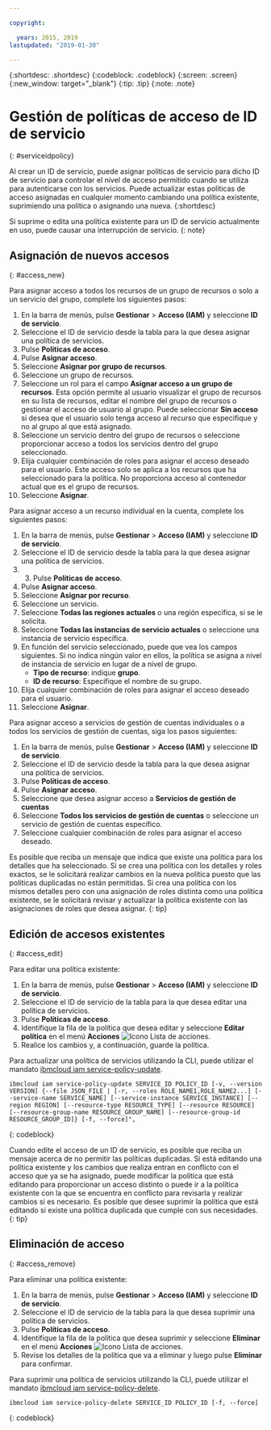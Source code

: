 ```yaml
---

copyright:

  years: 2015, 2019
lastupdated: "2019-01-30"

---
```


{:shortdesc: .shortdesc}
{:codeblock: .codeblock}
{:screen: .screen}
{:new_window: target="_blank"}
{:tip: .tip}
{:note: .note}

# Gestión de políticas de acceso de ID de servicio
{: #serviceidpolicy}

Al crear un ID de servicio, puede asignar políticas de servicio para dicho ID de servicio para controlar el nivel de acceso permitido cuando se utiliza para autenticarse con los servicios. Puede actualizar estas políticas de acceso asignadas en cualquier momento cambiando una política existente, suprimiendo una política o asignando una nueva.
{:shortdesc}

Si suprime o edita una política existente para un ID de servicio actualmente en uso, puede causar una interrupción de servicio.
{: note}

## Asignación de nuevos accesos
{: #access_new}

Para asignar acceso a todos los recursos de un grupo de recursos o solo a un servicio del grupo, complete los siguientes pasos:

1. En la barra de menús, pulse **Gestionar** &gt; **Acceso (IAM)** y seleccione **ID de servicio**.
2. Seleccione el ID de servicio desde la tabla para la que desea asignar una política de servicios.
3. Pulse **Políticas de acceso**.
4. Pulse **Asignar acceso**.
5. Seleccione **Asignar por grupo de recursos**.
6. Seleccione un grupo de recursos.
7. Seleccione un rol para el campo **Asignar acceso a un grupo de recursos**. Esta opción permite al usuario visualizar el grupo de recursos en su lista de recursos, editar el nombre del grupo de recursos o gestionar el acceso de usuario al grupo. Puede seleccionar **Sin acceso** si desea que el usuario solo tenga acceso al recurso que especifique y no al grupo al que está asignado.
8. Seleccione un servicio dentro del grupo de recursos o seleccione proporcionar acceso a todos los servicios dentro del grupo seleccionado.
9. Elija cualquier combinación de roles para asignar el acceso deseado para el usuario. Este acceso solo se aplica a los recursos que ha seleccionado para la política. No proporciona acceso al contenedor actual que es el grupo de recursos.
10. Seleccione **Asignar**.

Para asignar acceso a un recurso individual en la cuenta, complete los siguientes pasos:

1. En la barra de menús, pulse **Gestionar** &gt; **Acceso (IAM)** y seleccione **ID de servicio**.
2. Seleccione el ID de servicio desde la tabla para la que desea asignar una política de servicios.
3. 3. Pulse **Políticas de acceso**.
4. Pulse **Asignar acceso**.
5. Seleccione **Asignar por recurso**.
6. Seleccione un servicio.
7. Seleccione **Todas las regiones actuales** o una región específica, si se le solicita.
8. Seleccione **Todas las instancias de servicio actuales** o seleccione una instancia de servicio específica.
9. En función del servicio seleccionado, puede que vea los campos siguientes. Si no indica ningún valor en ellos, la política se asigna a nivel de instancia de servicio en lugar de a nivel de grupo.
    * **Tipo de recurso**: indique **grupo**.
    * **ID de recurso**: Especifique el nombre de su grupo.
10. Elija cualquier combinación de roles para asignar el acceso deseado para el usuario.
11. Seleccione **Asignar**.

Para asignar acceso a servicios de gestión de cuentas individuales o a todos los servicios de gestión de cuentas, siga los pasos siguientes:

1. En la barra de menús, pulse **Gestionar** &gt; **Acceso (IAM)** y seleccione **ID de servicio**.
2. Seleccione el ID de servicio desde la tabla para la que desea asignar una política de servicios.
3. Pulse **Políticas de acceso**.
4. Pulse **Asignar acceso**.
5. Seleccione que desea asignar acceso a **Servicios de gestión de cuentas**
6. Seleccione **Todos los servicios de gestión de cuentas** o seleccione un servicio de gestión de cuentas específico.
7. Seleccione cualquier combinación de roles para asignar el acceso deseado.

Es posible que reciba un mensaje que indica que existe una política para los detalles que ha seleccionado. Si se crea una política con los detalles y roles exactos, se le solicitará realizar cambios en la nueva política puesto que las políticas duplicadas no están permitidas. Si crea una política con los mismos detalles pero con una asignación de roles distinta como una política existente, se le solicitará revisar y actualizar la política existente con las asignaciones de roles que desea asignar.
{: tip}

## Edición de accesos existentes
{: #access_edit}

Para editar una política existente:

1. En la barra de menús, pulse **Gestionar** &gt; **Acceso (IAM)** y seleccione **ID de servicio**.
2. Seleccione el ID de servicio de la tabla para la que desea editar una política de servicios.
3. Pulse **Políticas de acceso**.
4. Identifique la fila de la política que desea editar y seleccione **Editar política** en el menú **Acciones** ![Icono Lista de acciones](../icons/action-menu-icon.svg).
5. Realice los cambios y, a continuación, guarde la política.

Para actualizar una política de servicios utilizando la CLI, puede utilizar el mandato [ibmcloud iam service-policy-update](/docs/cli/reference/ibmcloud?topic=cloud-cli-ibmcloud_iam_user_policy_update#ibmcloud_iam_service_policy_update).
```
ibmcloud iam service-policy-update SERVICE_ID POLICY_ID [-v, --version VERSION] {--file JSON_FILE | [-r, --roles ROLE_NAME1,ROLE_NAME2...] [--service-name SERVICE_NAME] [--service-instance SERVICE_INSTANCE] [--region REGION] [--resource-type RESOURCE_TYPE] [--resource RESOURCE] [--resource-group-name RESOURCE_GROUP_NAME] [--resource-group-id RESOURCE_GROUP_ID]} [-f, --force]",
```
{: codeblock}

Cuando edite el acceso de un ID de servicio, es posible que reciba un mensaje acerca de no permitir las políticas duplicadas. Si está editando una política existente y los cambios que realiza entran en conflicto con el acceso que ya se ha asignado, puede modificar la política que está editando para proporcionar un acceso distinto o puede ir a la política existente con la que se encuentra en conflicto para revisarla y realizar cambios si es necesario. Es posible que desee suprimir la política que está editando si existe una política duplicada que cumple con sus necesidades.
{: tip}

## Eliminación de acceso
{: #access_remove}

Para eliminar una política existente:

1. En la barra de menús, pulse **Gestionar** &gt; **Acceso (IAM)** y seleccione **ID de servicio**.
2. Seleccione el ID de servicio de la tabla para la que desea suprimir una política de servicios.
3. Pulse **Políticas de acceso**. 
4. Identifique la fila de la política que desea suprimir y seleccione **Eliminar** en el menú **Acciones** ![Icono Lista de acciones](../icons/action-menu-icon.svg).
5. Revise los detalles de la política que va a eliminar y luego pulse **Eliminar** para confirmar.

Para suprimir una política de servicios utilizando la CLI, puede utilizar el mandato [ibmcloud iam service-policy-delete](/docs/cli/reference/ibmcloud?topic=cloud-cli-ibmcloud_iam_user_policy_update#ibmcloud_iam_service_policy_delete).
```
ibmcloud iam service-policy-delete SERVICE_ID POLICY_ID [-f, --force]
```
{: codeblock}
